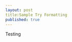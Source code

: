 ```yaml
---
layout: post
title:Sample Try Formatting
published: true
---
```


Testing

<script src="https://gist.github.com/renanfranca/66eef25dd7fb00ace885e07d049cfc79.js"></script>
